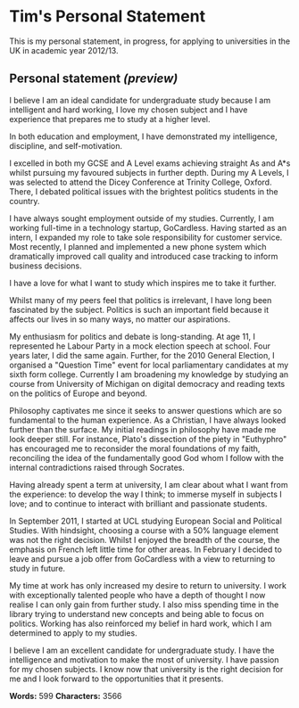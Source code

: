 # Tim's Personal Statement

This is my personal statement, in progress, for applying to universities in the UK in academic year 2012/13.

## Personal statement *(preview)*


I believe I am an ideal candidate for undergraduate study because I am intelligent and hard working, I love my chosen subject and I have experience that prepares me to study at a higher level.

In both education and employment, I have demonstrated my intelligence, discipline, and self-motivation. 

I excelled in both my GCSE and A Level exams achieving straight As and A*s whilst pursuing my favoured subjects in further depth. During my A Levels, I was selected to attend the Dicey Conference at Trinity College, Oxford. There, I debated political issues with the brightest politics students in the country. 

I have always sought employment outside of my studies. Currently, I am working full-time in a technology startup, GoCardless. Having started as an intern, I expanded my role to take sole responsibility for customer service. Most recently, I planned and implemented a new phone system which dramatically improved call quality and introduced case tracking to inform business decisions.

I have a love for what I want to study which inspires me to take it further. 

Whilst many of my peers feel that politics is irrelevant, I have long been fascinated by the subject. Politics is such an important field because it affects our lives in so many ways, no matter our aspirations. 

My enthusiasm for politics and debate is long-standing. At age 11, I represented he Labour Party in a mock election speech at school. Four years later, I did the same again. Further, for the 2010 General Election, I organised a "Question Time" event for local parliamentary candidates at my sixth form college. Currently I am broadening my knowledge by studying an course from University of Michigan on digital democracy and reading texts on the politics of Europe and beyond. 

Philosophy captivates me since it seeks to answer questions which are so fundamental to the human experience. As a Christian, I have always looked further than the surface. My initial readings in philosophy have made me look deeper still. For instance, Plato's dissection of the piety in "Euthyphro" has encouraged me to reconsider the moral foundations of my faith, reconciling the idea of the fundamentally good God whom I follow with the internal contradictions raised through Socrates.

Having already spent a term at university, I am clear about what I want from the experience: to develop the way I think; to immerse myself in subjects I love; and to continue to interact with brilliant and passionate students.

In September 2011, I started at UCL studying European Social and Political Studies. With hindsight, choosing a course with a 50% language element was not the right decision. Whilst I enjoyed the breadth of the course, the emphasis on French left little time for other areas. In February I decided to leave and pursue a job offer from GoCardless with a view to returning to study in future.

My time at work has only increased my desire to return to university. I work with exceptionally talented people who have a depth of thought I now realise I can only gain from further study. I also miss spending time in the library trying to understand new concepts and being able to focus on politics. Working has also reinforced my belief in hard work, which I am determined to apply to my studies.

I believe I am an excellent candidate for undergraduate study. I have the intelligence and motivation to make the most of university. I have passion for my chosen subjects. I know now that university is the right decision for me and I look forward to the opportunities that it presents.


__Words:__ 599
__Characters:__ 3566